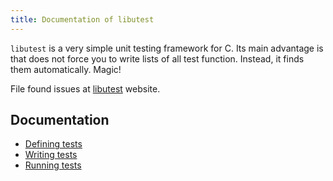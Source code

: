 ```yaml
---
title: Documentation of libutest
---
```


`libutest` is a very simple unit testing framework for C. Its main advantage is
that does not force you to write lists of all test function. Instead, it finds
them automatically. Magic!

File found issues at [libutest] website.

## Documentation

 * [Defining tests](pages/defining-tests.html)
 * [Writing tests](pages/writing-tests.html)
 * [Running tests](pages/running-tests.html)


[libutest]: https://github.com/lubomir/libutest
